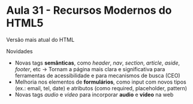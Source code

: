 # Aula 31 - Recursos Modernos do HTML5
Versão mais atual do HTML

Novidades
- Novas tags **semânticas**, como *header*, *nav*, *section*, *article*, *aside*, *footer*, etc
  -> Tornam a página mais clara e significativa para ferramentas de acessibilidade e para mecanismos de busca (CEO)
- Melhoria nos elementos de **formulários**, como input com novos tipos (ex.: email, tel, date) e atributos 
(como required, placeholder, pattern)
- Novas tags *audio* e *video* para incorporar **audio** e **vídeo** na web